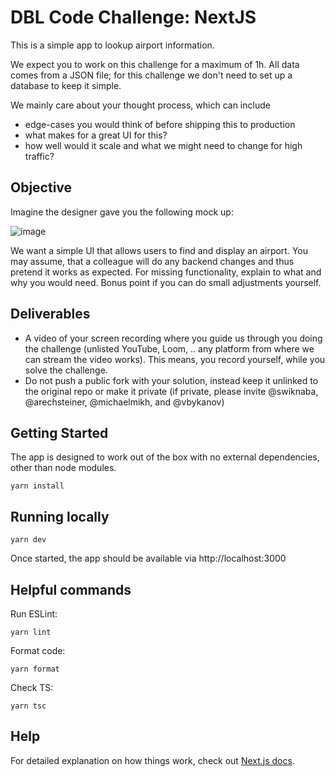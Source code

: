 # DBL Code Challenge: NextJS

This is a simple app to lookup airport information.

We expect you to work on this challenge for a maximum of 1h.
All data comes from a JSON file; for this challenge we don't need to set up a database to keep it simple.

We mainly care about your thought process, which can include

- edge-cases you would think of before shipping this to production
- what makes for a great UI for this?
- how well would it scale and what we might need to change for high traffic?

## Objective

Imagine the designer gave you the following mock up:

![image](https://user-images.githubusercontent.com/20702503/147386690-2806ba6f-a390-4072-a2e8-185781bd71dc.png)

We want a simple UI that allows users to find and display an airport.
You may assume, that a colleague will do any backend changes and thus pretend it works as expected.
For missing functionality, explain to what and why you would need. Bonus point if you can do small adjustments yourself.

## Deliverables

- A video of your screen recording where you guide us through you doing the challenge (unlisted YouTube, Loom, .. any platform from where we can stream the video works). This means, you record yourself, while you solve the challenge.
- Do not push a public fork with your solution, instead keep it unlinked to the original repo or make it private (if private, please invite @swiknaba, @arechsteiner, @michaelmikh, and @vbykanov)

## Getting Started

The app is designed to work out of the box with no external dependencies, other than node modules.

```shell
yarn install
```

## Running locally

```shell
yarn dev
```

Once started, the app should be available via http://localhost:3000

## Helpful commands

Run ESLint:

```shell
yarn lint
```

Format code:

```shell
yarn format
```

Check TS:

```shell
yarn tsc
```

## Help

For detailed explanation on how things work, check out [Next.js docs](https://nextjs.org).
